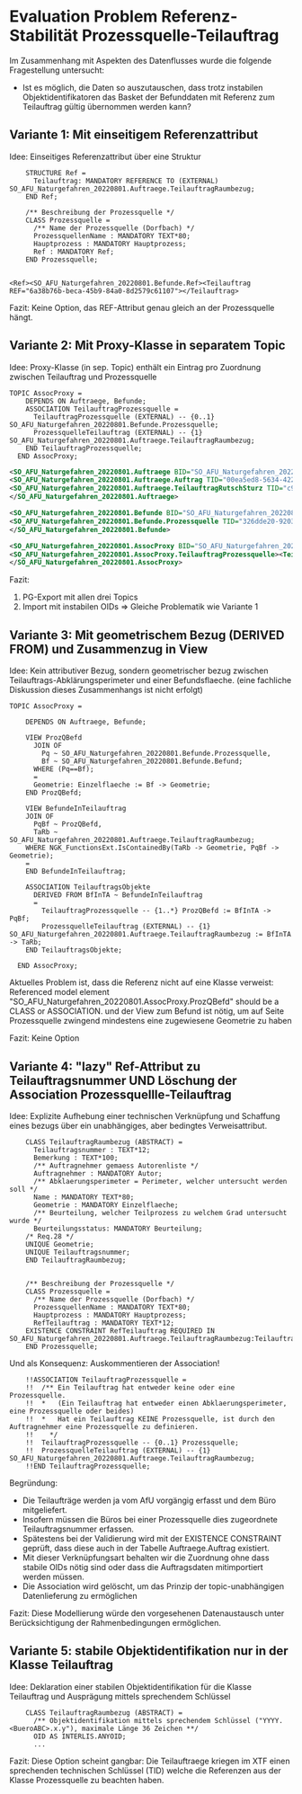 # Evaluation Problem Referenz-Stabilität Prozessquelle-Teilauftrag

Im Zusammenhang mit Aspekten des Datenflusses wurde die folgende Fragestellung untersucht:
* Ist es möglich, die Daten so auszutauschen, dass trotz instabilen Objektidentifikatoren das Basket der Befunddaten mit Referenz zum Teilauftrag gültig übernommen werden kann?

## Variante 1: Mit einseitigem Referenzattribut

Idee: Einseitiges Referenzattribut über eine Struktur

```
    STRUCTURE Ref =
      Teilauftrag: MANDATORY REFERENCE TO (EXTERNAL) SO_AFU_Naturgefahren_20220801.Auftraege.TeilauftragRaumbezug;
    END Ref;

    /** Beschreibung der Prozessquelle */
    CLASS Prozessquelle =
      /** Name der Prozessquelle (Dorfbach) */
      ProzessquellenName : MANDATORY TEXT*80;
      Hauptprozess : MANDATORY Hauptprozess;
      Ref : MANDATORY Ref;
    END Prozessquelle;
```

```

<Ref><SO_AFU_Naturgefahren_20220801.Befunde.Ref><Teilauftrag REF="6a38b76b-beca-45b9-84a0-8d2579c61107"></Teilauftrag>
```

Fazit: Keine Option, das REF-Attribut genau gleich an der Prozessquelle hängt.


## Variante 2: Mit Proxy-Klasse in separatem Topic

Idee: Proxy-Klasse (in sep. Topic) enthält ein Eintrag pro Zuordnung zwischen Teilauftrag und Prozessquelle


```
TOPIC AssocProxy =
    DEPENDS ON Auftraege, Befunde;
    ASSOCIATION TeilauftragProzessquelle =
      TeilauftragProzessquelle (EXTERNAL) -- {0..1} SO_AFU_Naturgefahren_20220801.Befunde.Prozessquelle;
      ProzessquelleTeilauftrag (EXTERNAL) -- {1} SO_AFU_Naturgefahren_20220801.Auftraege.TeilauftragRaumbezug;
    END TeilauftragProzessquelle;
  END AssocProxy;
```

```xml
<SO_AFU_Naturgefahren_20220801.Auftraege BID="SO_AFU_Naturgefahren_20220801.Auftraege">
<SO_AFU_Naturgefahren_20220801.Auftraege.Auftrag TID="00ea5ed8-5634-422c-be68-f79565cb1647"><Name>BSB.2022.1</Name><Fachstelle>FS1</Fachstelle><Deklaration>Neubeurteilung</Deklaration></SO_AFU_Naturgefahren_20220801.Auftraege.Auftrag>
<SO_AFU_Naturgefahren_20220801.Auftraege.TeilauftragRutschSturz TID="c911d5da-8f02-493b-8299-dd71eb756d92"><Name>BSB.2022.1.1</Name><Geometrie><SURFACE><BOUNDARY><POLYLINE><COORD><C1>2697789.957</C1><C2>1202457.538</C2></COORD><COORD><C1>2755139.194</C1><C2>1247859.017</C2></COORD><COORD><C1>2785672.352</C1><C2>1204050.573</C2></COORD><COORD><C1>2733633.230</C1><C2>1148028.865</C2></COORD><COORD><C1>2697789.957</C1><C2>1202457.538</C2></COORD></POLYLINE></BOUNDARY></SURFACE></Geometrie><TeilauftragAuftrag REF="00ea5ed8-5634-422c-be68-f79565cb1647"></TeilauftragAuftrag><Grundszenarien>false</Grundszenarien><Jaehrlichkeit>55</Jaehrlichkeit><Teilprozess>Hangmure</Teilprozess></SO_AFU_Naturgefahren_20220801.Auftraege.TeilauftragRutschSturz>
</SO_AFU_Naturgefahren_20220801.Auftraege>

<SO_AFU_Naturgefahren_20220801.Befunde BID="SO_AFU_Naturgefahren_20220801.Befunde">
<SO_AFU_Naturgefahren_20220801.Befunde.Prozessquelle TID="326dde20-9203-4344-a302-58082164632d"><ProzessquellenName>PQ1</ProzessquellenName><Hauptprozess>Absenkung_Einsturz</Hauptprozess></SO_AFU_Naturgefahren_20220801.Befunde.Prozessquelle>
</SO_AFU_Naturgefahren_20220801.Befunde>

<SO_AFU_Naturgefahren_20220801.AssocProxy BID="SO_AFU_Naturgefahren_20220801.AssocProxy">
<SO_AFU_Naturgefahren_20220801.AssocProxy.TeilauftragProzessquelle><TeilauftragProzessquelle REF="326dde20-9203-4344-a302-58082164632d"></TeilauftragProzessquelle><ProzessquelleTeilauftrag REF="c911d5da-8f02-493b-8299-dd71eb756d92"></ProzessquelleTeilauftrag></SO_AFU_Naturgefahren_20220801.AssocProxy.TeilauftragProzessquelle>
</SO_AFU_Naturgefahren_20220801.AssocProxy>
```

Fazit:
1. PG-Export mit allen drei Topics
2. Import mit instabilen OIDs
=> Gleiche Problematik wie Variante 1


## Variante 3: Mit geometrischem Bezug (DERIVED FROM) und Zusammenzug in View

Idee: Kein attributiver Bezug, sondern geometrischer bezug zwischen Teilauftrags-Abklärungsperimeter und einer Befundsflaeche. 
(eine fachliche Diskussion dieses Zusammenhangs ist nicht erfolgt)

```
TOPIC AssocProxy =

    DEPENDS ON Auftraege, Befunde;

    VIEW ProzQBefd
      JOIN OF 
        Pq ~ SO_AFU_Naturgefahren_20220801.Befunde.Prozessquelle,
        Bf ~ SO_AFU_Naturgefahren_20220801.Befunde.Befund;
      WHERE (Pq==Bf);
      =
      Geometrie: Einzelflaeche := Bf -> Geometrie;
    END ProzQBefd;

    VIEW BefundeInTeilauftrag
    JOIN OF 
      PqBf ~ ProzQBefd,
      TaRb ~ SO_AFU_Naturgefahren_20220801.Auftraege.TeilauftragRaumbezug;
    WHERE NGK_FunctionsExt.IsContainedBy(TaRb -> Geometrie, PqBf -> Geometrie);
    =
    END BefundeInTeilauftrag;
   
    ASSOCIATION TeilauftragsObjekte
      DERIVED FROM BfInTA ~ BefundeInTeilauftrag
      =
        TeilauftragProzessquelle -- {1..*} ProzQBefd := BfInTA -> PqBf;
        ProzessquelleTeilauftrag (EXTERNAL) -- {1} SO_AFU_Naturgefahren_20220801.Auftraege.TeilauftragRaumbezug := BfInTA -> TaRb;
    END TeilauftragsObjekte;     

  END AssocProxy;
```

Aktuelles Problem ist, dass die Referenz nicht auf eine Klasse verweist:
Referenced model element "SO_AFU_Naturgefahren_20220801.AssocProxy.ProzQBefd" should be a CLASS or ASSOCIATION.
und der View zum Befund ist nötig, um auf Seite Prozessquelle zwingend mindestens eine zugewiesene Geometrie zu haben

Fazit: Keine Option


## Variante 4: "lazy" Ref-Attribut zu Teilauftragsnummer UND Löschung der Association Prozessquellle-Teilauftrag 

Idee: Explizite Aufhebung einer technischen Verknüpfung und Schaffung eines bezugs über ein unabhängiges, aber bedingtes Verweisattribut.

```
    CLASS TeilauftragRaumbezug (ABSTRACT) =
      Teilauftragsnummer : TEXT*12;
      Bemerkung : TEXT*100;
      /** Auftragnehmer gemaess Autorenliste */
      Auftragnehmer : MANDATORY Autor;
      /** Abklaerungsperimeter = Perimeter, welcher untersucht werden soll */
      Name : MANDATORY TEXT*80;
      Geometrie : MANDATORY Einzelflaeche;
      /** Beurteilung, welcher Teilprozess zu welchem Grad untersucht wurde */
      Beurteilungsstatus: MANDATORY Beurteilung;
    /* Req.28 */
    UNIQUE Geometrie;
    UNIQUE Teilauftragsnummer;
    END TeilauftragRaumbezug;


    /** Beschreibung der Prozessquelle */
    CLASS Prozessquelle =
      /** Name der Prozessquelle (Dorfbach) */
      ProzessquellenName : MANDATORY TEXT*80;
      Hauptprozess : MANDATORY Hauptprozess;
      RefTeilauftrag : MANDATORY TEXT*12;
    EXISTENCE CONSTRAINT RefTeilauftrag REQUIRED IN SO_AFU_Naturgefahren_20220801.Auftraege.TeilauftragRaumbezug:Teilauftragsnummer;  
    END Prozessquelle;
```

Und als Konsequenz: Auskommentieren der Association!

```
    !!ASSOCIATION TeilauftragProzessquelle =
    !!  /** Ein Teilauftrag hat entweder keine oder eine Prozessquelle.
    !!  *   (Ein Teilauftrag hat entweder einen Abklaerungsperimeter, eine Prozessquelle oder beides)
    !!  *   Hat ein Teilauftrag KEINE Prozessquelle, ist durch den Auftragnehmer eine Prozessquelle zu definieren.
    !!    */
    !!  TeilauftragProzessquelle -- {0..1} Prozessquelle;
    !!  ProzessquelleTeilauftrag (EXTERNAL) -- {1} SO_AFU_Naturgefahren_20220801.Auftraege.TeilauftragRaumbezug;
    !!END TeilauftragProzessquelle;
```

Begründung:

* Die Teilaufträge werden ja vom AfU vorgängig erfasst und dem Büro mitgeliefert. 
* Insofern müssen die Büros bei einer Prozessquelle dies zugeordnete Teilauftragsnummer erfassen. 
* Spätestens bei der Validierung wird mit der EXISTENCE CONSTRAINT geprüft, dass diese auch in der Tabelle Auftraege.Auftrag existiert.
* Mit dieser Verknüpfungsart behalten wir die Zuordnung ohne dass stabile OIDs nötig sind oder dass die Auftragsdaten mitimportiert werden müssen.
* Die Association wird gelöscht, um das Prinzip der topic-unabhängigen Datenlieferung zu ermöglichen

Fazit: Diese Modellierung würde den vorgesehenen Datenaustausch unter Berücksichtigung der Rahmenbedingungen ermöglichen.


## Variante 5: stabile Objektidentifikation nur in der Klasse Teilauftrag

Idee: Deklaration einer stabilen Objektidentifikation für die Klasse Teilauftrag und Ausprägung mittels sprechendem Schlüssel

```
    CLASS TeilauftragRaumbezug (ABSTRACT) =
      /** Objektidentifikation mittels sprechendem Schlüssel ("YYYY.<BueroABC>.x.y"), maximale Länge 36 Zeichen **/
      OID AS INTERLIS.ANYOID;
      ...
```

Fazit: Diese Option scheint gangbar: Die Teilauftraege kriegen im XTF einen sprechenden technischen Schlüssel (TID) welche die Referenzen aus der Klasse Prozessquelle zu beachten haben.
